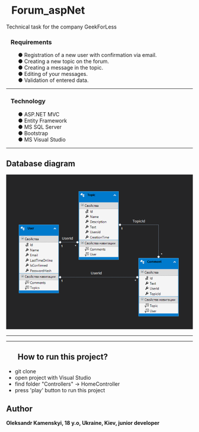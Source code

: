 # &ensp;Forum_aspNet

Technical task for the company GeekForLess

### &ensp; <b> Requirements  </b>
&ensp;&ensp;&ensp;&ensp; ● Registration of a new user with confirmation via email. <br/>
&ensp;&ensp;&ensp;&ensp; ● Creating a new topic on the forum.<br/>
&ensp;&ensp;&ensp;&ensp; ● Creating a message in the topic.<br/>
&ensp;&ensp;&ensp;&ensp; ● Editing of your messages.<br/>
&ensp;&ensp;&ensp;&ensp; ● Validation of entered data.

---

### &ensp; <b> Technology  </b>
&ensp;&ensp;&ensp;&ensp; ● ASP.NET MVC <br/>
&ensp;&ensp;&ensp;&ensp; ● Entity Framework <br/>
&ensp;&ensp;&ensp;&ensp; ● MS SQL Server <br/>
&ensp;&ensp;&ensp;&ensp; ● Bootstrap <br/>
&ensp;&ensp;&ensp;&ensp; ● MS Visual Studio 

---
## Database diagram
![Alt Text](https://github.com/Rock-Lex/Forum_aspNet/blob/master/materials/Database_diagram.png)

---
---



 ## &ensp; &ensp;  <b> How to run this project? </b>
 - git clone
 - open project with Visual Studio
 - find folder "Controllers" -> HomeController
 - press 'play' button to run this project 

## Author

**Oleksandr Kamenskyi, 18 y.o, Ukraine, Kiev, junior developer**
